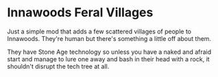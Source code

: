 # Innawoods Feral Villages
Just a simple mod that adds a few scattered villages of people to Innawoods. They're human but there's something a little off about them.

They have Stone Age technology so unless you have a naked and afraid start and manage to lure one away and bash in their head with a rock, it shouldn't disrupt the tech tree at all. 
